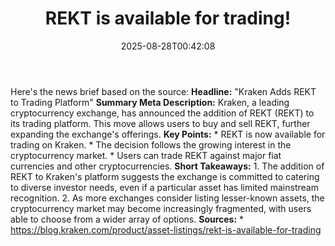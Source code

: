 ﻿---
title: "REKT is available for trading!"
date: "2025-08-28T00:42:08"
category: "Markets"
summary: ""
slug: "rekt is available for trading"
source_urls:
  - "https://blog.kraken.com/product/asset-listings/rekt-is-available-for-trading"
seo:
  title: "REKT is available for trading! | Hash n Hedge"
  description: ""
  keywords: ["news", "markets", "brief"]
---
Here's the news brief based on the source:  **Headline:** "Kraken Adds REKT to Trading Platform"  **Summary Meta Description:** Kraken, a leading cryptocurrency exchange, has announced the addition of REKT (REKT) to its trading platform. This move allows users to buy and sell REKT, further expanding the exchange's offerings.  **Key Points:**  * REKT is now available for trading on Kraken. * The decision follows the growing interest in the cryptocurrency market. * Users can trade REKT against major fiat currencies and other cryptocurrencies.  **Short Takeaways:**  1. The addition of REKT to Kraken's platform suggests the exchange is committed to catering to diverse investor needs, even if a particular asset has limited mainstream recognition. 2. As more exchanges consider listing lesser-known assets, the cryptocurrency market may become increasingly fragmented, with users able to choose from a wider array of options.  **Sources:**  * https://blog.kraken.com/product/asset-listings/rekt-is-available-for-trading 
